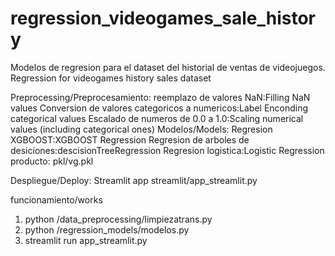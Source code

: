 # regression_videogames_sale_history
Modelos de regresion para el dataset del historial de ventas de videojuegos. Regression for videogames history sales dataset

Preprocessing/Preprocesamiento:
reemplazo de valores NaN:Filling NaN values
Conversion de valores categoricos a numericos:Label Enconding categorical values
Escalado de numeros de 0.0 a 1.0:Scaling numerical values (including categorical ones)
Modelos/Models:
 Regresion XGBOOST:XGBOOST Regression 
 Regresion de arboles de desiciones:descisionTreeRegression
 Regresion logistica:Logistic Regression
producto: pkl/vg.pkl

Despliegue/Deploy:
Streamlit app
streamlit/app_streamlit.py

funcionamiento/works

1) python /data_preprocessing/limpiezatrans.py 
2) python /regression_models/modelos.py 
3) streamlit run app_streamlit.py  
